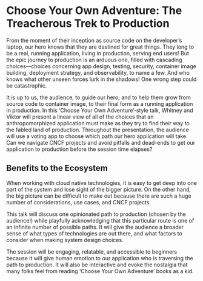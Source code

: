 # Choose Your Own Adventure: The Treacherous Trek to Production

From the moment of their inception as source code on the developer’s laptop, our hero knows that they are destined for great things. They long to be a real, running application, living in production, serving end users! But the epic journey to production is an arduous one, filled with cascading choices—choices concerning app design, testing, security, container image building, deployment strategy, and observability, to name a few. And who knows what other unseen forces lurk in the shadows! One wrong step could be catastrophic.

It is up to us, the audience, to guide our hero; and to help them grow from source code to container image, to their final form as a running application in production. In this ‘Choose Your Own Adventure’-style talk, Whitney and Viktor will present a linear view of all of the choices that an anthropomorphized application must make as they try to find their way to the fabled land of production. Throughout the presentation, the audience will use a voting app to choose which path our hero application will take. Can we navigate CNCF projects and avoid pitfalls and dead-ends to get our application to production before the session time elapses?

## Benefits to the Ecosystem

When working with cloud native technologies, it is easy to get deep into one part of the system and lose sight of the bigger picture. On the other hand, the big picture can be difficult to make out because there are such a huge number of considerations, use cases, and CNCF projects.  

This talk will discuss one opinionated path to production (chosen by the audience!) while playfully acknowledging that this particular route is one of an infinite number of possible paths. It will give the audience a broader sense of what types of technologies are out there, and what factors to consider when making system design choices.  

The session will be engaging, relatable, and accessible to beginners because it will give human emotion to our application who is traversing the path to production. It will also be interactive and evoke the nostalgia that many folks feel from reading ‘Choose Your Own Adventure’ books as a kid.